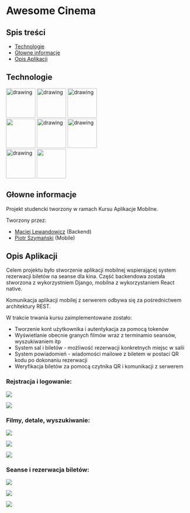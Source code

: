 # Awesome Cinema
## Spis treści
* [Technologie](#technologie)
* [Głowne informacje](#głowne-informacje)
* [Opis Aplikacji](#opis-aplikacji)

	

## Technologie
<img src="https://upload.wikimedia.org/wikipedia/commons/thumb/0/0a/Python.svg/768px-Python.svg.png" alt="drawing" height=80px/>
<img src="https://www.djangoproject.com/m/img/logos/django-logo-negative.png" alt="drawing" height=80px/>
<img src="https://miro.medium.com/proxy/1*N5Iep1wJY1iXgMzpHxzE8w.png" alt="drawing" height=80px/>
<br/>
<img src="https://upload.wikimedia.org/wikipedia/commons/thumb/2/29/Postgresql_elephant.svg/1200px-Postgresql_elephant.svg.png" height=80px/> 
<img src="https://tr3.cbsistatic.com/hub/i/r/2016/10/18/831f017c-ee68-4bd6-8a5c-ab31b4d35d6d/resize/1200x/1d727d94737ac8571d079efce9a035af/dockerhero.jpg" alt="drawing" height=80px/>
<img src="https://openwhisk.apache.org/images/deployments/logo-docker-compose-text.svg" alt="drawing" height=80px/> 
<br/>
<img src="https://resources.jetbrains.com/storage/products/pycharm/img/meta/pycharm_logo_300x300.png" alt="drawing" height=80px/> 

<img src="https://upload.wikimedia.org/wikipedia/commons/thumb/1/18/GitLab_Logo.svg/1108px-GitLab_Logo.svg.png" height=80px/> 



## Głowne informacje
Projekt studencki tworzony w ramach Kursu Aplikacje Mobilne.

Tworzony przez:
* [Maciej Lewandowicz](https://github.com/sasuke5055) (Backend)
* [Piotr Szymański](https://github.com/PitiMonster) (Mobile)


## Opis Aplikacji
Celem projektu było stworzenie aplikacji mobilnej wspierającej system rezerwacji biletów na seanse dla kina. 
Część backendowa została stworzona z wykorzystniem Django, mobilna z wykorzystaniem React native.

Komunikacja aplikacji mobilej z serwerem odbywa się za pośrednictwem architektury REST. 

W trakcie trwania kursu zaimplementowane zostało:
* Tworzenie kont użytkownika i autentykacja za pomocą tokenów
* Wyświetlanie obecnie granych filmów wraz z terminamio seansów, wyszukiwaniem itp
* System sal i biletów - możliwość rezerwacji konkretnych miejsc w salii
* System powiadomień - wiadomości mailowe z biletem w postaci QR kodu po dokonaniu rezerwacji
* Weryfikacja biletów za pomocą czytnika QR i komunikacji z serwerem


### Rejstracja i logowanie:

![](Docs/SS/s1.png)

![](Docs/SS/s2.png)

### Filmy, detale, wyszukiwanie:

![](Docs/SS/s3.png)

![](Docs/SS/s4.png)

![](Docs/SS/s5.png)

### Seanse i rezerwacja biletów:

![](Docs/SS/s6.png)

![](Docs/SS/s7.png)

![](Docs/SS/s8.png)



